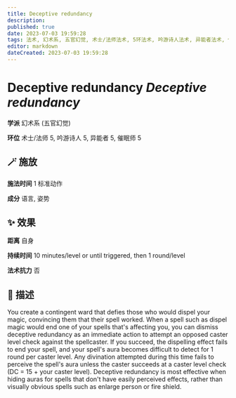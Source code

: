 ```yaml
---
title: Deceptive redundancy
description: 
published: true
date: 2023-07-03 19:59:28
tags: 法术, 幻术系, 五官幻觉, 术士/法师法术, 5环法术, 吟游诗人法术, 异能者法术, 催眠师法术
editor: markdown
dateCreated: 2023-07-03 19:59:28
---
```


# **Deceptive redundancy** *Deceptive redundancy*

**学派** 幻术系 (五官幻觉) 

**环位** 术士/法师 5, 吟游诗人 5, 异能者 5, 催眠师 5

## 🪄 施放

**施法时间** 1 标准动作

**成分** 语言, 姿势

## ✨ 效果  

**距离** 自身  

**持续时间** 10 minutes/level or until triggered, then 1 round/level 

**法术抗力** 否

## 📖 描述

You create a contingent ward that defies those who would dispel your magic, convincing them that their spell worked. When a spell such as dispel magic would end one of your spells that's affecting you, you can dismiss deceptive redundancy as an immediate action to attempt an opposed caster level check against the spellcaster. If you succeed, the dispelling effect fails to end your spell, and your spell's aura becomes difficult to detect for 1 round per caster level. Any divination attempted during this time fails to perceive the spell's aura unless the caster succeeds at a caster level check (DC = 15 + your caster level). Deceptive redundancy is most effective when hiding auras for spells that don't have easily perceived effects, rather than visually obvious spells such as enlarge person or fire shield.
    